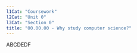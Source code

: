 ```yaml
---
l1Cat: "Coursework"
l2Cat: "Unit 0"
l3Cat: "Section 0"
title: "00.00.00 - Why study computer science?"
---
```

ABCDEDF